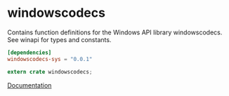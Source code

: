 # windowscodecs #
Contains function definitions for the Windows API library windowscodecs. See winapi for types and constants.

```toml
[dependencies]
windowscodecs-sys = "0.0.1"
```

```rust
extern crate windowscodecs;
```

[Documentation](https://retep998.github.io/doc/windowscodecs/)

